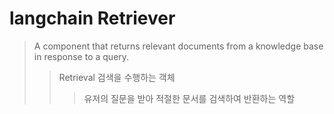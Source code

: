 # langchain Retriever

> A component that returns relevant documents from a knowledge base in response to a query.
>
> > Retrieval 검색을 수행하는 객체
> >
> > > 유저의 질문을 받아 적절한 문서를 검색하여 반환하는 역할
